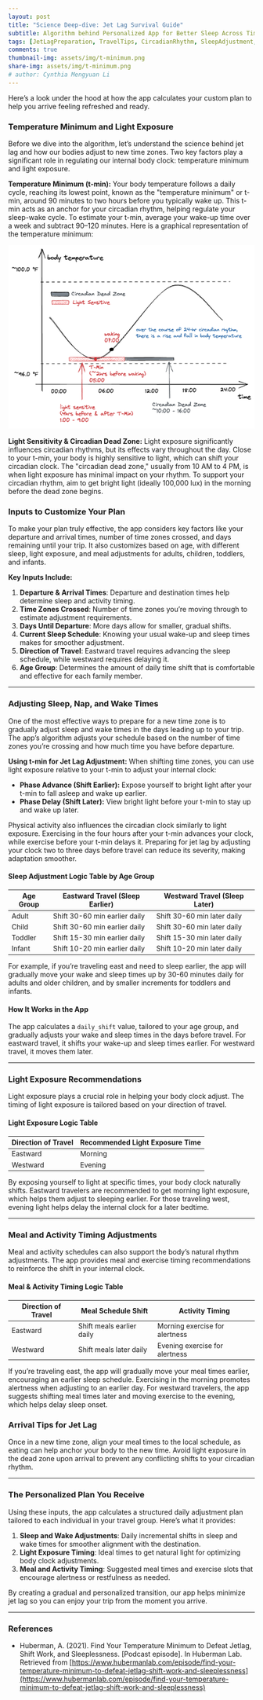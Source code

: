 ```yaml
---
layout: post
title: "Science Deep-dive: Jet Lag Survival Guide"
subtitle: Algorithm behind Personalized App for Better Sleep Across Time Zones
tags: [JetLagPreparation, TravelTips, CircadianRhythm, SleepAdjustment, LightExposure, MealTiming, FamilyTravel, SleepScience, ResearchInsights]
comments: true
thumbnail-img: assets/img/t-minimum.png
share-img: assets/img/t-minimum.png
# author: Cynthia Mengyuan Li
---
```


Here’s a look under the hood at how the app calculates your custom plan to help you arrive feeling refreshed and ready.

### Temperature Minimum and Light Exposure

Before we dive into the algorithm, let’s understand the science behind jet lag and how our bodies adjust to new time zones. Two key factors play a significant role in regulating our internal body clock: temperature minimum and light exposure.

**Temperature Minimum (t-min):**
Your body temperature follows a daily cycle, reaching its lowest point, known as the "temperature minimum" or t-min, around 90 minutes to two hours before you typically wake up. This t-min acts as an anchor for your circadian rhythm, helping regulate your sleep-wake cycle. To estimate your t-min, average your wake-up time over a week and subtract 90–120 minutes. Here is a graphical representation of the temperature minimum:

![t-minimum](../assets/img/t-minimum.png)

**Light Sensitivity & Circadian Dead Zone:**
Light exposure significantly influences circadian rhythms, but its effects vary throughout the day. Close to your t-min, your body is highly sensitive to light, which can shift your circadian clock. The "circadian dead zone," usually from 10 AM to 4 PM, is when light exposure has minimal impact on your rhythm. To support your circadian rhythm, aim to get bright light (ideally 100,000 lux) in the morning before the dead zone begins.

### Inputs to Customize Your Plan
To make your plan truly effective, the app considers key factors like your departure and arrival times, number of time zones crossed, and days remaining until your trip. It also customizes based on age, with different sleep, light exposure, and meal adjustments for adults, children, toddlers, and infants.

**Key Inputs Include:**
1. **Departure & Arrival Times**: Departure and destination times help determine sleep and activity timing.
2. **Time Zones Crossed**: Number of time zones you’re moving through to estimate adjustment requirements.
3. **Days Until Departure**: More days allow for smaller, gradual shifts.
4. **Current Sleep Schedule**: Knowing your usual wake-up and sleep times makes for smoother adjustment.
5. **Direction of Travel**: Eastward travel requires advancing the sleep schedule, while westward requires delaying it.
6. **Age Group**: Determines the amount of daily time shift that is comfortable and effective for each family member.

---

### Adjusting Sleep, Nap, and Wake Times
One of the most effective ways to prepare for a new time zone is to gradually adjust sleep and wake times in the days leading up to your trip. The app’s algorithm adjusts your schedule based on the number of time zones you’re crossing and how much time you have before departure.



**Using t-min for Jet Lag Adjustment:**
When shifting time zones, you can use light exposure relative to your t-min to adjust your internal clock:
- **Phase Advance (Shift Earlier):** Expose yourself to bright light after your t-min to fall asleep and wake up earlier.
- **Phase Delay (Shift Later):** View bright light before your t-min to stay up and wake up later.

Physical activity also influences the circadian clock similarly to light exposure. Exercising in the four hours after your t-min advances your clock, while exercise before your t-min delays it. Preparing for jet lag by adjusting your clock two to three days before travel can reduce its severity, making adaptation smoother.


#### Sleep Adjustment Logic Table by Age Group

| Age Group | Eastward Travel (Sleep Earlier) | Westward Travel (Sleep Later) |
| --------- | ------------------------------- | ----------------------------- |
| Adult     | Shift 30-60 min earlier daily   | Shift 30-60 min later daily   |
| Child     | Shift 30-60 min earlier daily   | Shift 30-60 min later daily   |
| Toddler   | Shift 15-30 min earlier daily   | Shift 15-30 min later daily   |
| Infant    | Shift 10-20 min earlier daily   | Shift 10-20 min later daily   |

For example, if you’re traveling east and need to sleep earlier, the app will gradually move your wake and sleep times up by 30-60 minutes daily for adults and older children, and by smaller increments for toddlers and infants.

#### How It Works in the App
The app calculates a `daily_shift` value, tailored to your age group, and gradually adjusts your wake and sleep times in the days before travel. For eastward travel, it shifts your wake-up and sleep times earlier. For westward travel, it moves them later.

---

### Light Exposure Recommendations
Light exposure plays a crucial role in helping your body clock adjust. The timing of light exposure is tailored based on your direction of travel.

#### Light Exposure Logic Table

| Direction of Travel | Recommended Light Exposure Time |
| ------------------- | ------------------------------- |
| Eastward            | Morning                         |
| Westward            | Evening                         |

By exposing yourself to light at specific times, your body clock naturally shifts. Eastward travelers are recommended to get morning light exposure, which helps them adjust to sleeping earlier. For those traveling west, evening light helps delay the internal clock for a later bedtime.

---

### Meal and Activity Timing Adjustments
Meal and activity schedules can also support the body’s natural rhythm adjustments. The app provides meal and exercise timing recommendations to reinforce the shift in your internal clock.

#### Meal & Activity Timing Logic Table

| Direction of Travel | Meal Schedule Shift       | Activity Timing                |
| ------------------- | ------------------------- | ------------------------------ |
| Eastward            | Shift meals earlier daily | Morning exercise for alertness |
| Westward            | Shift meals later daily   | Evening exercise for alertness |

If you’re traveling east, the app will gradually move your meal times earlier, encouraging an earlier sleep schedule. Exercising in the morning promotes alertness when adjusting to an earlier day. For westward travelers, the app suggests shifting meal times later and moving exercise to the evening, which helps delay sleep onset.

### Arrival Tips for Jet Lag
Once in a new time zone, align your meal times to the local schedule, as eating can help anchor your body to the new time. Avoid light exposure in the dead zone upon arrival to prevent any conflicting shifts to your circadian rhythm.

---

### The Personalized Plan You Receive
Using these inputs, the app calculates a structured daily adjustment plan tailored to each individual in your travel group. Here’s what it provides:

1. **Sleep and Wake Adjustments**: Daily incremental shifts in sleep and wake times for smoother alignment with the destination.
2. **Light Exposure Timing**: Ideal times to get natural light for optimizing body clock adjustments.
3. **Meal and Activity Timing**: Suggested meal times and exercise slots that encourage alertness or restfulness as needed.

By creating a gradual and personalized transition, our app helps minimize jet lag so you can enjoy your trip from the moment you arrive.

---

### References

- Huberman, A. (2021). Find Your Temperature Minimum to Defeat Jetlag, Shift Work, and Sleeplessness. [Podcast episode]. In Huberman Lab. Retrieved from [https://www.hubermanlab.com/episode/find-your-temperature-minimum-to-defeat-jetlag-shift-work-and-sleeplessness](https://www.hubermanlab.com/episode/find-your-temperature-minimum-to-defeat-jetlag-shift-work-and-sleeplessness)
